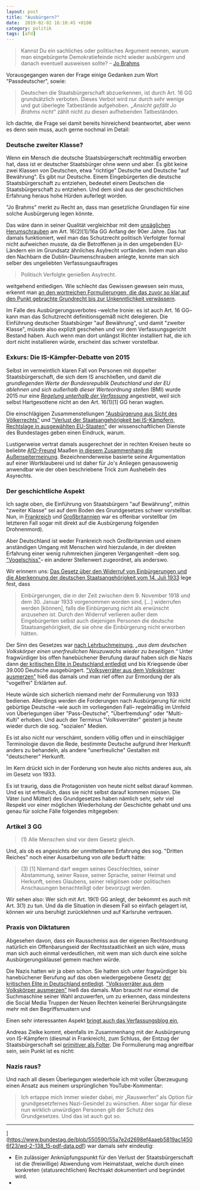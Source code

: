 ```yaml
---
layout: post
title: "Ausbürgern?"
date:  2019-02-02 16:10:45 +0100
category: politik
tags: [afd]
---
```


> Kannst Du ein sachliches oder politisches Argument nennen, warum man eingebürgerte Demokratiefeinde nicht wieder ausbürgern und danach eventuell ausweisen sollte?﻿
> – [Jo Brahms](https://www.youtube.com/watch?v=RYs2DGjlAxE&lc=UgyaB-OKn_6qn38JcCd4AaABAg.8qc_58cda8L8qqsp5-g5BZ)

Vorausgegangen waren der Frage einige Gedanken zum Wort "Passdeutscher", sowie:

> Deutschen die Staatsbürgerschaft abzuerkennen, ist durch Art. 16 GG grundsätzlich verboten. Dieses Verbot wird nur durch sehr wenige und gut überlegte Tatbestände aufgehoben.  _„Ansicht gefällt Jo Brahms nicht“_ zählt nicht zu diesen aufhebenden Tatbeständen.

Ich dachte, die Frage sei damit bereits hinreichend beantwortet, aber wenn es denn sein muss, auch gerne nochmal im Detail:

### Deutsche zweiter Klasse?

Wenn ein Mensch die deutsche Staatsbürgerschaft rechtmäßig erworben hat, dass ist er deutscher Staatsbürger ohne wenn und aber. Es gibt keine zwei Klassen von Deutschen, etwa "richtige" Deutsche und Deutsche "auf Bewährung". Es gibt nur Deutsche. Einem Eingebürgerten die deutsche Staatsbürgerschaft zu entziehen, bedeutet einem Deutschen die Staatsbürgerschaft zu entziehen. Und dem sind aus der geschichtlichen Erfahrung heraus hohe Hürden auferlegt worden.

"Jo Brahms" merkt zu Recht an, dass man gesetzliche Grundlagen für eine solche Ausbürgerung legen könnte.

Das wäre dann in seiner Qualität vergleichbar mit dem  [unsäglichen Herumschrauben](https://www.deutschlandfunk.de/der-asylkompromiss-von-1992-kampf-um-artikel-16.724.de.html?dram:article_id=402386) am Art. 16(2)[1]/16a GG Anfang der 90er Jahre. Das hat damals funktioniert, weil man das Schutzrecht politisch Verfolgter formal nicht aufweichen musste, da die Betroffenen ja in den umgebenden EU-Ländern ein im Grundsatz ähnliches Asylrecht vorfänden. Indem man also den Nachbarn die Dublin-Daumenschrauben anlegte, konnte man sich selber des ungeliebten Verfassungsauftrages

> Politisch Verfolgte genießen Asylrecht.

weitgehend entledigen. Wie schlecht das Gewissen gewesen sein muss, erkennt man [an den wortreichen Formulierungen, die das zuvor so klar auf den Punkt gebrachte Grundrecht bis zur Unkenntlichkeit verwässern](https://lexetius.com/GG/16a).

Im Falle des Ausbürgerungsverbotes –welche Ironie: es ist auch Art. 16 GG– kann man das Schutzrecht definitionsgemäß nicht delegieren. Die Einführung deutscher Staatsbürger "auf Bewährung", und damit "zweiter Klasse", müsste also explizit geschehen und vor dem Verfassungsgericht Bestand haben. Auch wenn man dort unlängst Richter installiert hat, die ich dort nicht installieren würde, erscheint das schwer vorstellbar.


### Exkurs: Die IS-Kämpfer-Debatte von 2015

Selbst im vermeintlich klaren Fall von Personen mit doppelter Staatsbürgerschaft, die sich dem IS anschließen, und damit _die grundlegenden Werte der Bundesrepublik Deutschland und der EU ablehnen und sich außerhalb dieser Werteordnung stellen_ (BMI) wurde 2015 nur eine [_Regelung unterhalb der Verfassung_](https://www.sueddeutsche.de/kultur/recht-und-verbrechen-schlimmer-als-folter-1.2849287) angestrebt, weil sich selbst Hartgesottene nicht an den Art. 16(1)[1] GG heran wagten.

Die einschlägigen Zusammenstellungen ["Ausbürgerung aus Sicht des Völkerrechts"](https://www.bundestag.de/blob/493610/4aef9e281154c0735ecd5dad5d5805ac/wd-3-270-16-pdf-data.pdf) und ["Verlust der Staatsangehörigkeit bei IS-Kämpfern, Rechtslage in ausgewählten EU-Staaten"](https://www.bundestag.de/blob/493610/4aef9e281154c0735ecd5dad5d5805ac/wd-3-270-16-pdf-data.pdf) der wissenschaftlichen Dienste des Bundestages geben einen Eindruck, warum.

Lustigerweise vertrat damals ausgerechnet der in rechten Kreisen heute so beliebte [AfD-Freund](https://www.nachdenkseiten.de/?p=45480&pdf=45480) Maaßen [in diesem Zusammenhang die Außenseitermeinung](https://beck-online.beck.de/Bcid/Y-300-Z-ZAR-B-2011-S-336-N-1). Bezeichnenderweise basierte seine Argumentation auf einer Wortklauberei und ist daher für Jo's Anliegen genausowenig anwendbar wie der oben beschriebene Trick zum Aushebeln des Asyrechts.

### Der geschichtliche Aspekt

Ich sagte oben, die Einführung von Staatsbürgern "auf Bewährung", mithin "zweiter Klasse" sei auf dem Boden des Grundgesetzes schwer vorstellbar. Nun, in [Frankreich](https://www.sueddeutsche.de/kultur/recht-und-verbrechen-schlimmer-als-folter-1.2849287) und [Großbritannien](https://verfassungsblog.de/verantwortlichkeiten-ausbuergern-entzug-der-staatsbuergerschaft-zur-terrorismusbekaempfung-grossbritannien/) war es offenbar vorstellbar (im letzteren Fall sogar mit direkt auf die Ausbürgerung folgenden Drohnenmord).

Aber Deutschland ist weder Frankreich noch Großbritannien und einem anständigen Umgang mit Menschen wird hierzulande, in der direkten Erfahrung einer wenig ruhmreichen jüngeren Vergangenheit –dem sog. ["Vogelschiss"](https://www.youtube.com/watch?v=78spEzkbUAM)– ein anderer Stellenwert zugeordnet, als anderswo.

Wir erinnern uns: [Das Gesetz über den Widerruf von Einbürgerungen und die Aberkennung der deutschen Staatsangehörigkeit vom 14. Juli 1933](http://www.documentarchiv.de/ns/1933/deutsche-staatsangehoerigkeit_ges.html) lege fest, dass

> Einbürgerungen, die in der Zeit zwischen dem 9. November 1918 und dem 30. Januar 1933 vorgenommen worden sind, [...] widerrufen werden [können], falls die Einbürgerung nicht als erwünscht anzusehen ist. Durch den Widerruf verlieren außer dem Eingebürgerten selbst auch diejenigen Personen die deutsche Staatsangehörigkeit, die sie ohne die Einbürgerung nicht erworben hätten.

Der Sinn des Gesetzes war [nach Lehrbuchmeinung](http://universaar.uni-saarland.de/journals/index.php/tg/article/viewArticle/471/510#fuss11), _„aus dem deutschen Volkskörper einen unerfreulichen Neuzuwachs wieder zu beseitigen.“_ Unter fragwürdiger bis offen hanebüchener Berufung darauf haben sich die Nazis dann [der kritischen Elite in Deutschland entledigt](https://de.wikipedia.org/wiki/Erste_Ausb%C3%BCrgerungsliste_des_Deutschen_Reichs_von_1933) und bis Kriegsende über 39.000 Deutsche ausgebürgert. ["Volksverräter aus dem Volkskörper ausmerzen"](https://www.baden18-45.de/filter/1933-08-25-aus-dem-volkskoerper-ausgemerzt-die-erste-ausbuergerungsliste-erscheint/) hieß das damals und man rief offen zur Ermordung der als "vogelfrei" Erklärten auf.

Heute würde sich sicherlich niemand mehr der Formulierung von 1933 bedienen. Allerdings werden die Forderungen nach Ausbürgerung für nicht gebürtige Deutsche –wie auch im vorliegenden Fall– regelmäßig im Umfeld von Überlegungen über "Pass-Deutsche", "Überfremdung" oder "Multi-Kulti" erhoben. Und auch der Terminus "Volksverräter" geistert ja heute wieder durch die sog. "sozialen" Medien.

Es ist also nicht nur verschämt, sondern völlig offen und in einschlägiger Terminologie davon die Rede, bestimmte Deutsche aufgrund ihrer Herkunft anders zu behandeln, als andere "unerfreuliche" Gestalten mit "deutscherer" Herkunft. 

Im Kern drückt sich in der Forderung von heute also nichts anderes aus, als im Gesetz von 1933.

Es ist traurig, dass die Protagonisten von heute nicht selbst darauf kommen. Und es ist erfreulich, dass sie nicht selbst darauf kommen müssen. Die Väter (und Mütter) des Grundgesetzes haben nämlich sehr, sehr viel Respekt vor einer möglichen Wiederholung der Geschichte gehabt und uns genau für solche Fälle folgendes mitgegeben:

### Artikel 3 GG

> (1) Alle Menschen sind vor dem Gesetz gleich.

Und, als ob es angesichts der unmittelbaren Erfahrung des sog. "Dritten Reiches" noch einer Ausarbeitung von _alle_ bedurft hätte:

> (3) [1] Niemand darf wegen seines Geschlechtes, seiner Abstammung, seiner Rasse, seiner Sprache, seiner Heimat und Herkunft, seines Glaubens, seiner religiösen oder politischen Anschauungen benachteiligt oder bevorzugt werden.

Wir sehen also: Wer sich mit Art. 19(1) GG anlegt, der bekommt es auch mit Art. 3(1) zu tun. Und da die Situation in diesem Fall so einfach gelagert ist, können wir uns beruhigt zurücklehnen und auf Karlsruhe vertrauen.


### Praxis von Diktaturen

Abgesehen davon, dass ein Rausschmiss aus der eigenen Rechtsordnung natürlich ein Offenbarungseid der Rechtsstaatlichkeit an sich wäre, muss man sich auch einmal verdeutlichen, mit wem man sich durch eine solche Ausbürgerungsklausel gemein machen würde.

Die Nazis hatten wir ja oben schon. Sie hatten sich unter fragwürdiger bis hanebüchener Berufung auf das oben wiedergegebene Gesetz [der kritischen Elite in Deutschland entledigt](https://de.wikipedia.org/wiki/Erste_Ausb%C3%BCrgerungsliste_des_Deutschen_Reichs_von_1933). ["Volksverräter aus dem Volkskörper ausmerzen"](https://www.baden18-45.de/filter/1933-08-25-aus-dem-volkskoerper-ausgemerzt-die-erste-ausbuergerungsliste-erscheint/) hieß das damals. Man braucht nur einmal die Suchmaschine seiner Wahl anzuwerfen, um zu erkennen, dass mindestens die Social Media Truppen der Neuen Rechten keinerlei Berührungsängste mehr mit den Begriffsmustern und





Einen sehr interessanten Aspekt [bringt auch das Verfassungsblog ein](https://verfassungsblog.de/verantwortlichkeiten-ausbuergern-entzug-der-staatsbuergerschaft-zur-terrorismusbekaempfung-grossbritannien/),



Andreas Zielke kommt, ebenfalls im Zusammenhang mit der Ausbürgerung von IS-Kämpfern (diesmal in Frankreich), zum Schluss, der Entzug der Staatsbürgerschaft sei [primitiver als Folter](https://www.sueddeutsche.de/kultur/recht-und-verbrechen-schlimmer-als-folter-1.2849287). Die Formulierung mag angreifbar sein, sein Punkt ist es nicht:





### Nazis raus?

Und nach all diesen Überlegungen wiederhole ich mit voller Überzeugung einen Ansatz aus meinem ursprünglichen YouTube-Kommentar:

> Ich ertappe mich immer wieder dabei, mir „Rauswerfen“ als Option für grundgesetzfernes Nazi-Gesindel zu wünschen. Aber sogar für diese nun wirklich unwürdigen Personen gilt der Schutz des Grundgesetzes. Und das ist auch gut so.


---


](https://www.bundestag.de/blob/550590/55a7e2d2698ef4aaeb5819ac14506f23/wd-2-138_15-pdf-data.pdf) war damals sehr eindeutig:
- Ein zulässiger Anknüpfungspunkt
für den Verlust der Staatsbürgerschaft ist die (freiwillige) Abwendung vom Heimatstaat, welche durch einen konkreten (statusrechtlichen) Rechtsakt dokumentiert und begründet wird.
-
